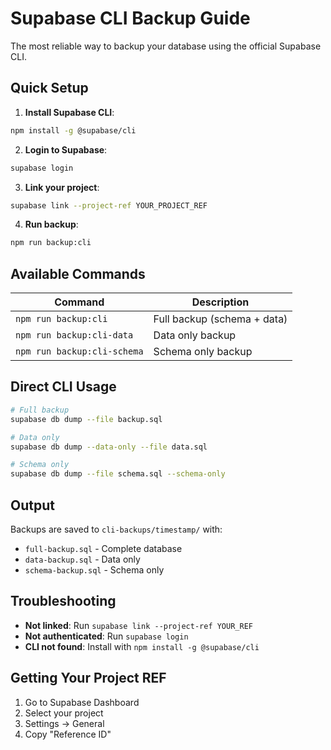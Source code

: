 # Supabase CLI Backup Guide

The most reliable way to backup your database using the official Supabase CLI.

## Quick Setup

1. **Install Supabase CLI**:
```bash
npm install -g @supabase/cli
```

2. **Login to Supabase**:
```bash
supabase login
```

3. **Link your project**:
```bash
supabase link --project-ref YOUR_PROJECT_REF
```

4. **Run backup**:
```bash
npm run backup:cli
```

## Available Commands

| Command | Description |
|---------|-------------|
| `npm run backup:cli` | Full backup (schema + data) |
| `npm run backup:cli-data` | Data only backup |
| `npm run backup:cli-schema` | Schema only backup |

## Direct CLI Usage

```bash
# Full backup
supabase db dump --file backup.sql

# Data only
supabase db dump --data-only --file data.sql

# Schema only  
supabase db dump --file schema.sql --schema-only
```

## Output

Backups are saved to `cli-backups/timestamp/` with:
- `full-backup.sql` - Complete database
- `data-backup.sql` - Data only
- `schema-backup.sql` - Schema only

## Troubleshooting

- **Not linked**: Run `supabase link --project-ref YOUR_REF`
- **Not authenticated**: Run `supabase login`
- **CLI not found**: Install with `npm install -g @supabase/cli`

## Getting Your Project REF

1. Go to Supabase Dashboard
2. Select your project
3. Settings → General
4. Copy "Reference ID" 